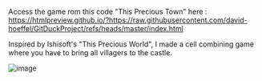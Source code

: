 Access the game rom this code "This Precious Town" here : https://htmlpreview.github.io/?https://raw.githubusercontent.com/david-hoeffel/GitDuckProject/refs/heads/master/index.html

Inspired by Ishisoft's "This Precious World", I made a cell combining game where you have to bring all villagers to the castle. 

![image](https://github.com/user-attachments/assets/a433d0ba-8110-4cd0-be7d-1e61609458ca)
